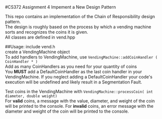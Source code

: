 #CS372 Assignment 4
Impement a New Design Pattern

This repo contains an implementation of the Chain of Responsibility design pattern.  
The design is roughly based on the process by which a vending machine sorts and recognizes the coins it is given.  
All classes are defined in vend.hpp  


##Usage:
include vend.h  
create a VendingMachine object  
To add handlers to VendingMachine, use `VendingMachine::addCoinHandler ( CoinHandler * )`  
Add as many CoinHandlers as you need for your quantity of coins  
You __MUST__ add a DefaultCoinHandler as the last coin handler in your VendingMachine. If you neglect adding a DefaultCoinHandler your code's execution will be undefined and likely result in a Segmentation Fault.

Test coins in the VendingMachine with `VendingMachine::processCoin( int diameter, double weight)`  
For __valid__ coins, a message with the value, diameter, and weight of the coin will be printed to the console.  For __invalid__ coins, an error message with the diameter and weight of the coin will be printed to the console.